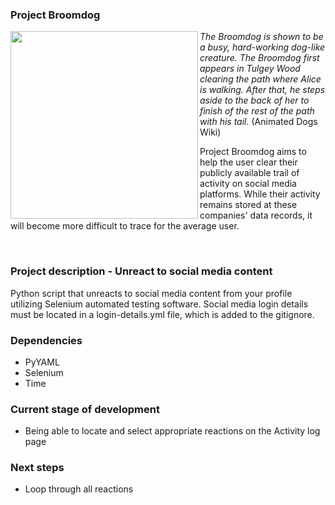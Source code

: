 ### Project Broomdog

<img align="left" src="https://github.com/user-attachments/assets/5511fa54-c22b-4202-b9e0-c7fa79ec1dfe" width="300" />

*The Broomdog is shown to be a busy, hard-working dog-like creature. The Broomdog first appears in Tulgey Wood clearing the path where Alice is walking. After that, he steps aside to the back of her to finish of the rest of the path with his tail.* (Animated Dogs Wiki)

Project Broomdog aims to help the user clear their publicly available trail of activity on social media platforms. While their activity remains stored at these companies' data records, it will become more difficult to trace for the average user.

<br clear="left"/>

### Project description - Unreact to social media content
Python script that unreacts to social media content from your profile utilizing Selenium automated testing software. Social media login details must be located in a login-details.yml file, which is added to the gitignore.

### Dependencies
- PyYAML
- Selenium
- Time

### Current stage of development
- Being able to locate and select appropriate reactions on the Activity log page

### Next steps
- Loop through all reactions
